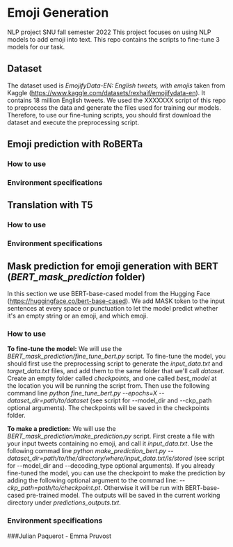 # Emoji Generation
NLP project SNU fall semester 2022 
This project focuses on using NLP models to add emoji into text.
This repo contains the scripts to fine-tune 3 models for our task.


## Dataset
The dataset used is *EmojifyData-EN: English tweets, with emojis* taken from Kaggle (https://www.kaggle.com/datasets/rexhaif/emojifydata-en).
It contains 18 million English tweets.
We used the XXXXXXX script of this repo to preprocess the data and generate the files used for training our models.
Therefore, to use our fine-tuning scripts, you should first download the dataset and execute the preprocessing script.

## Emoji prediction with RoBERTa

### How to use

### Environment specifications


## Translation with T5

### How to use

### Environment specifications


## Mask prediction for emoji generation with BERT (*BERT_mask_prediction* folder)

In this section we use BERT-base-cased model from the Hugging Face (https://huggingface.co/bert-base-cased).
We add MASK token to the input sentences at every space or punctuation to let the model predict whether it's an empty string or an emoji, and which emoji.

### How to use

**To fine-tune the model:**
We will use the *BERT_mask_prediction/fine_tune_bert.py* script.
To fine-tune the model, you should first use the preprocessing script to generate the *input_data.txt* and *target_data.txt* files, and add them to the same folder that we'll call *dataset*.
Create an empty folder called *checkpoints*, and one called *best_model* at the location you will be running the script from. 
Then use the following command line *python fine_tune_bert.py --epochs=X --dataset_dir=path/to/dataset* (see script for --model_dir and --ckp_path optional arguments).
The checkpoints will be saved in the checkpoints folder.

**To make a prediction:**
We will use the *BERT_mask_prediction/make_prediction.py* script.
First create a file with your input tweets containing no emoji, and call it *input_data.txt*.
Use the following commad line *python make_prediction_bert.py --dataset_dir=path/to/the/directory/where/input_data.txt/is/stored* (see script for --model_dir and --decoding_type optional arguments).
If you already fine-tuned the model, you can use the checkpoint to make the prediction by adding the following optional argument to the commad line: *--ckp_path=path/to/checkpoint.pt*. Otherwise it will be run with BERT-base-cased pre-trained model.
The outputs will be saved in the current working directory under *predictions_outputs.txt*. 

### Environment specifications



###Julian Paquerot - Emma Pruvost
